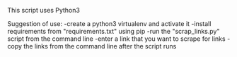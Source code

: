 This script uses Python3

Suggestion of use:
-create a python3 virtualenv and activate it
-install requirements from "requirements.txt" using pip
-run the "scrap_links.py" script from the command line
-enter a link that you want to scrape for links
-copy the links from the command line after the script runs
